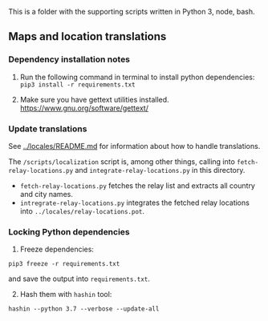 This is a folder with the supporting scripts written in Python 3, node, bash.


## Maps and location translations

### Dependency installation notes

1. Run the following command in terminal to install python dependencies:
   `pip3 install -r requirements.txt`

2. Make sure you have gettext utilities installed.
   https://www.gnu.org/software/gettext/


### Update translations

See [../locales/README.md](../locales/README.md) for information about how to handle translations.

The `/scripts/localization` script is, among other things, calling into `fetch-relay-locations.py`
and `integrate-relay-locations.py` in this directory.

* `fetch-relay-locations.py` fetches the relay list and extracts all country and city names.
* `intregrate-relay-locations.py` integrates the fetched relay locations into
`../locales/relay-locations.pot`.

### Locking Python dependencies

1. Freeze dependencies:

```
pip3 freeze -r requirements.txt
```

and save the output into `requirements.txt`.


2. Hash them with `hashin` tool:

```
hashin --python 3.7 --verbose --update-all
```
